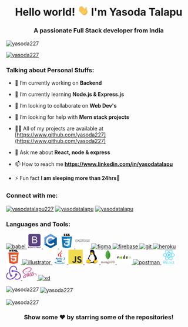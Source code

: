 <!-- ### Hello, I’m Yasoda Talapu 👋

- 👀 I’m interested in Full stack development.
- 🌱 I’m currently learning React Js.
- 💞️ I’m looking to collaborate on product based company.
- 📫 How to reach me : Linkedin - @yasodatalapu.
- 😊 Pronoun : she/her.
- 🤣 Fun fact : I am sleeping more than 20 hours.


![](https://github-readme-stats.vercel.app/api?username=yasoda227&&show_icons=true&title_color=ffffff&icon_color=bb2acf&text_color=daf7dc&bg_color=191919)
 -->
 
 <h1 align="center">Hello world! <img src="https://raw.githubusercontent.com/LifeofAGeek/LifeofAGeek/master/gifs/Hi.gif" width="30px"> I'm Yasoda Talapu</h2></h1>
<h3 align="center">A passionate Full Stack developer from India</h3>

<p align="left"> <img src="https://komarev.com/ghpvc/?username=yasoda227&label=Profile%20views&color=0e75b6&style=flat" alt="yasoda227" /> </p>

<p align="left"> <a href="https://github.com/ryo-ma/github-profile-trophy"><img src="https://github-profile-trophy.vercel.app/?username=yasoda227" alt="yasoda227" /></a> </p>

### Talking about Personal Stuffs:

- 🔭 I’m currently working on **Backend**

- 🌱 I’m currently learning **Node.js & Express.js**

- 👯 I’m looking to collaborate on **Web Dev's**

- 🤝 I’m looking for help with **Mern stack projects**

- 👨‍💻 All of my projects are available at [https://www.github.com/yasoda227](https://www.github.com/yasoda227)

- 💬 Ask me about **React, node & express**

- 📫 How to reach me **https://www.linkedin.com/in/yasodatalapu**

- ⚡ Fun fact **I am sleeping more than 24hrs🤣**

<h3 align="left">Connect with me:</h3>
<p align="left">
<a href="https://dev.to/yasodatalapu227" target="blank"><img align="center" src="https://cdn.jsdelivr.net/npm/simple-icons@3.0.1/icons/dev-dot-to.svg" alt="yasodatalapu227" height="30" width="40" /></a>
<a href="https://linkedin.com/in/yasodatalapu" target="blank"><img align="center" src="https://raw.githubusercontent.com/rahuldkjain/github-profile-readme-generator/master/src/images/icons/Social/linked-in-alt.svg" alt="yasodatalapu" height="30" width="40" /></a>
<a href="https://stackoverflow.com/users/yasodatalapu" target="blank"><img align="center" src="https://raw.githubusercontent.com/rahuldkjain/github-profile-readme-generator/master/src/images/icons/Social/stack-overflow.svg" alt="yasodatalapu" height="30" width="40" /></a>
</p>

<h3 align="left">Languages and Tools:</h3>
<p align="left"> <a href="https://babeljs.io/" target="_blank"> <img src="https://www.vectorlogo.zone/logos/babeljs/babeljs-icon.svg" alt="babel" width="40" height="40"/> </a> <a href="https://getbootstrap.com" target="_blank"> <img src="https://raw.githubusercontent.com/devicons/devicon/master/icons/bootstrap/bootstrap-plain-wordmark.svg" alt="bootstrap" width="40" height="40"/> </a> <a href="https://www.cprogramming.com/" target="_blank"> <img src="https://raw.githubusercontent.com/devicons/devicon/master/icons/c/c-original.svg" alt="c" width="40" height="40"/> </a> <a href="https://www.w3schools.com/css/" target="_blank"> <img src="https://raw.githubusercontent.com/devicons/devicon/master/icons/css3/css3-original-wordmark.svg" alt="css3" width="40" height="40"/> </a> <a href="https://expressjs.com" target="_blank"> <img src="https://raw.githubusercontent.com/devicons/devicon/master/icons/express/express-original-wordmark.svg" alt="express" width="40" height="40"/> </a> <a href="https://www.figma.com/" target="_blank"> <img src="https://www.vectorlogo.zone/logos/figma/figma-icon.svg" alt="figma" width="40" height="40"/> </a> <a href="https://firebase.google.com/" target="_blank"> <img src="https://www.vectorlogo.zone/logos/firebase/firebase-icon.svg" alt="firebase" width="40" height="40"/> </a> <a href="https://git-scm.com/" target="_blank"> <img src="https://www.vectorlogo.zone/logos/git-scm/git-scm-icon.svg" alt="git" width="40" height="40"/> </a> <a href="https://heroku.com" target="_blank"> <img src="https://www.vectorlogo.zone/logos/heroku/heroku-icon.svg" alt="heroku" width="40" height="40"/> </a> <a href="https://www.w3.org/html/" target="_blank"> <img src="https://raw.githubusercontent.com/devicons/devicon/master/icons/html5/html5-original-wordmark.svg" alt="html5" width="40" height="40"/> </a> <a href="https://www.adobe.com/in/products/illustrator.html" target="_blank"> <img src="https://www.vectorlogo.zone/logos/adobe_illustrator/adobe_illustrator-icon.svg" alt="illustrator" width="40" height="40"/> </a> <a href="https://www.java.com" target="_blank"> <img src="https://raw.githubusercontent.com/devicons/devicon/master/icons/java/java-original.svg" alt="java" width="40" height="40"/> </a> <a href="https://developer.mozilla.org/en-US/docs/Web/JavaScript" target="_blank"> <img src="https://raw.githubusercontent.com/devicons/devicon/master/icons/javascript/javascript-original.svg" alt="javascript" width="40" height="40"/> </a> <a href="https://www.linux.org/" target="_blank"> <img src="https://raw.githubusercontent.com/devicons/devicon/master/icons/linux/linux-original.svg" alt="linux" width="40" height="40"/> </a> <a href="https://www.mongodb.com/" target="_blank"> <img src="https://raw.githubusercontent.com/devicons/devicon/master/icons/mongodb/mongodb-original-wordmark.svg" alt="mongodb" width="40" height="40"/> </a> <a href="https://nodejs.org" target="_blank"> <img src="https://raw.githubusercontent.com/devicons/devicon/master/icons/nodejs/nodejs-original-wordmark.svg" alt="nodejs" width="40" height="40"/> </a> <a href="https://postman.com" target="_blank"> <img src="https://www.vectorlogo.zone/logos/getpostman/getpostman-icon.svg" alt="postman" width="40" height="40"/> </a> <a href="https://reactjs.org/" target="_blank"> <img src="https://raw.githubusercontent.com/devicons/devicon/master/icons/react/react-original-wordmark.svg" alt="react" width="40" height="40"/> </a> <a href="https://redux.js.org" target="_blank"> <img src="https://raw.githubusercontent.com/devicons/devicon/master/icons/redux/redux-original.svg" alt="redux" width="40" height="40"/> </a> <a href="https://sass-lang.com" target="_blank"> <img src="https://raw.githubusercontent.com/devicons/devicon/master/icons/sass/sass-original.svg" alt="sass" width="40" height="40"/> </a> <a href="https://www.adobe.com/products/xd.html" target="_blank"> <img src="https://cdn.worldvectorlogo.com/logos/adobe-xd.svg" alt="xd" width="40" height="40"/> </a> </p>

<p><img align="left" src="https://github-readme-stats.vercel.app/api/top-langs?username=yasoda227&show_icons=true&locale=en&layout=compact" alt="yasoda227" /></p>

<p>&nbsp;<img align="center" src="https://github-readme-stats.vercel.app/api?username=yasoda227&show_icons=true&locale=en" alt="yasoda227" /></p>

<p><img align="center" src="https://github-readme-streak-stats.herokuapp.com/?user=yasoda227&" alt="yasoda227" /></p>

<div align="center">

### Show some ❤️ by starring some of the repositories!

</div>
